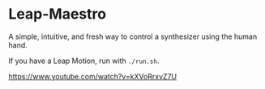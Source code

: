 # Leap-Maestro
A simple, intuitive, and fresh way to control a synthesizer using the human hand.

If you have a Leap Motion, run with `./run.sh`.

https://www.youtube.com/watch?v=kXVoRrxvZ7U
